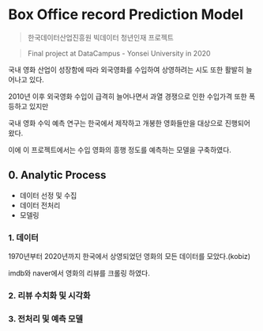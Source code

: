 # Box Office record Prediction Model
> 한국데이터산업진흥원 빅데이터 청년인재 프로젝트

> Final project at DataCampus - Yonsei University in 2020

국내 영화 산업이 성장함에 따라 외국영화를 수입하여 상영하려는 시도 또한 활발히 늘어나고 있다.

2010년 이후 외국영화 수입이 급격히 늘어나면서 과열 경쟁으로 인한 수입가격 또한 폭등하고 있지만

국내 영화 수익 예측 연구는 한국에서 제작하고 개봉한 영화들만을 대상으로 진행되어 왔다.

이에 이 프로젝트에서는 수입 영화의 흥행 정도를 예측하는 모델을 구축하였다.


## 0. Analytic Process

- 데이터 선정 및 수집
- 데이터 전처리
- 모델링



### 1. 데이터

1970년부터 2020년까지 한국에서 상영되었던 영화의 모든 데이터를 모았다.(kobiz)

imdb와 naver에서 영화의 리뷰를 크롤링 하였다.



### 2. 리뷰 수치화 및 시각화




### 3. 전처리 및 예측 모델







